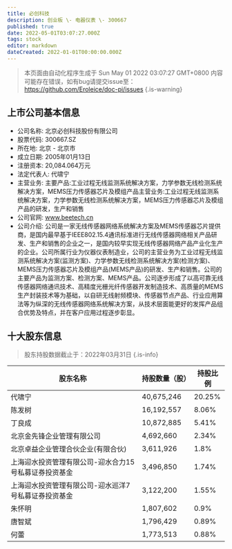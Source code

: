 ```yaml
---
title: 必创科技
description: 创业板 \- 电器仪表 \- 300667
published: true
date: 2022-05-01T03:07:27.000Z
tags: stock
editor: markdown
dateCreated: 2022-01-01T00:00:00.000Z
---
```


> 本页面由自动化程序生成于 Sun May 01 2022 03:07:27 GMT+0800
> 内容可能存在错误，如有bug请提交issue至：https://github.com/Eroleice/doc-pi/issues
{.is-warning}

## 上市公司基本信息
- 公司名称: 北京必创科技股份有限公司
- 股票代码: 300667.SZ
- 所在地: 北京 - 北京市
- 成立日期: 2005年01月13日
- 注册资本: 20,084.064万元
- 法定代表人: 代啸宁
- 主营业务: 主要产品:工业过程无线监测系统解决方案，力学参数无线检测系统解决方案，MEMS压力传感器芯片及模组产品主营业务:工业过程无线监测系统解决方案，力学参数无线检测系统解决方案，MEMS压力传感器芯片及模组产品的研发，生产和销售
- 公司官网: www.beetech.cn
- 公司介绍: 公司是一家无线传感器网络系统解决方案及MEMS传感器芯片提供商，是国内最早基于IEEE802.15.4通讯标准进行无线传感器网络相关产品研发、生产和销售的企业之一，是国内较早实现无线传感器网络产品产业化生产的企业。公司所属行业为仪器仪表制造业，公司的主营业务为工业过程无线监测系统解决方案(监测方案)、力学参数无线检测系统解决方案(检测方案)、MEMS压力传感器芯片及模组产品(MEMS产品)的研发、生产和销售。公司的主要产品为监测方案、检测方案、MEMS产品。公司逐步形成了以高可靠无线传感器网络通讯技术、高精度光栅光纤传感器开发制造技术、高质量的MEMS生产封装技术等为基础，以自研无线射频模块、传感器节点产品、行业应用算法等为纵深的无线传感器网络系统解决方案，从技术层面能更好的发挥产品组合优势及特点，并在客户应用过程逐步彰显。


## 十大股东信息
> 股东持股数据截止于：2022年03月31日
{.is-info}

| 股东名称 | 持股数量（股） | 持股比例 |
| --- | --- | --- |
| 代啸宁 | 40,675,246 | 20.25% |
| 陈发树 | 16,192,557 | 8.06% |
| 丁良成 | 10,872,885 | 5.41% |
| 北京金先锋企业管理有限公司 | 4,692,660 | 2.34% |
| 北京卓益企业管理合伙企业(有限合伙) | 3,611,926 | 1.8% |
| 上海迎水投资管理有限公司-迎水合力15号私募证券投资基金 | 3,496,850 | 1.74% |
| 上海迎水投资管理有限公司-迎水巡洋7号私募证券投资基金 | 3,122,200 | 1.55% |
| 朱怀明 | 1,807,602 | 0.9% |
| 唐智斌 | 1,796,429 | 0.89% |
| 何蕾 | 1,773,513 | 0.88% |




